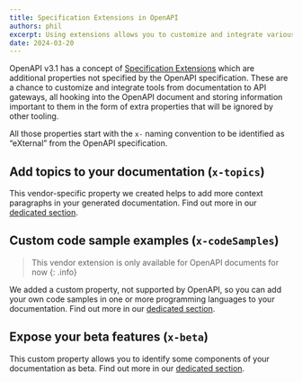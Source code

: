 ```yaml
---
title: Specification Extensions in OpenAPI
authors: phil
excerpt: Using extensions allows you to customize and integrate various tools through OpenAPI.
date: 2024-03-20
---
```


OpenAPI v3.1 has a concept of [Specification Extensions](https://spec.openapis.org/oas/v3.1.0#specification-extensions) which are additional properties not specified by the OpenAPI specification. These are a chance to customize and integrate tools from documentation to API gateways, all hooking into the OpenAPI document and storing information important to them in the form of extra properties that will be ignored by other tooling. 

All those properties start with the `x-` naming convention to be identified as “eXternal” from the OpenAPI specification.

## Add topics to your documentation (`x-topics`)

This vendor-specific property we created helps to add more context paragraphs in your generated documentation. Find out more in our [dedicated section](/help/enhance-documentation-content/topics/).

## Custom code sample examples (`x-codeSamples`)

> This vendor extension is only available for OpenAPI documents for now
{: .info}

We added a custom property, not supported by OpenAPI, so you can add your own code samples in one or more programming languages to your documentation. Find out more in our [dedicated section](/help/specification-support/doc-code-samples).

## Expose your beta features (`x-beta`)

This custom property allows you to identify some components of your
documentation as beta. Find out more in our [dedicated section](/help/specification-support/doc-beta).
